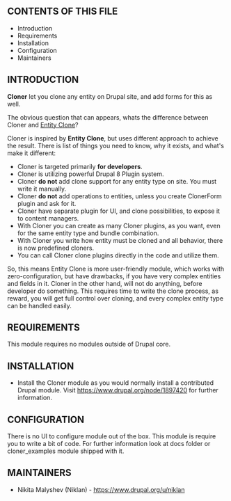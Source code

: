 CONTENTS OF THIS FILE
---------------------

 * Introduction
 * Requirements
 * Installation
 * Configuration
 * Maintainers

INTRODUCTION
------------

**Cloner** let you clone any entity on Drupal site, and add forms for this as well.

The obvious question that can appears, whats the difference between Cloner and [Entity Clone](https://www.drupal.org/project/entity_clone)?

Cloner is inspired by **Entity Clone**, but uses different approach to achieve the result. There is list of things you need to know, why it exists, and what's make it different:

 * Cloner is targeted primarily **for developers**.
 * Cloner is utilizing powerful Drupal 8 Plugin system.
 * Cloner **do not** add clone support for any entity type on site. You must write it manually.
 * Cloner **do not** add operations to entities, unless you create ClonerForm plugin and ask for it.
 * Cloner have separate plugin for UI, and clone possibilities, to expose it to content managers.
 * With Cloner you can create as many Cloner plugins, as you want, even for the same entity type and bundle combination.
 * With Cloner you write how entity must be cloned and all behavior, there is now predefined cloners.
 * You can call Cloner clone plugins directly in the code and utilize them.

So, this means Entity Clone is more user-friendly module, which works with zero-configuration, but have drawbacks, if you have very complex entities and fields in it. Cloner in the other hand, will not do anything, before developer do something. This requires time to write the clone process, as reward, you will get full control over cloning, and every complex entity type can be handled easily.

REQUIREMENTS
------------

This module requires no modules outside of Drupal core.


INSTALLATION
------------

 * Install the Cloner module as you would normally install a contributed
   Drupal module. Visit https://www.drupal.org/node/1897420 for further
   information.


CONFIGURATION
-------------

There is no UI to configure module out of the box. This module is require you to write a bit of code. For further information look at docs folder or cloner_examples module shipped with it.


MAINTAINERS
-----------

 * Nikita Malyshev (Niklan) - https://www.drupal.org/u/niklan

